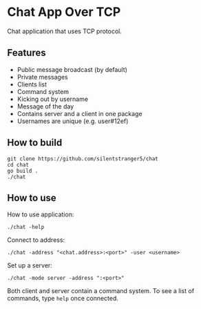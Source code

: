 # Chat App Over TCP

Chat application that uses TCP protocol.

## Features

- Public message broadcast (by default)
- Private messages
- Clients list
- Command system
- Kicking out by username
- Message of the day
- Contains server and a client in one package
- Usernames are unique (e.g. user#12ef)

## How to build

```
git clone https://github.com/silentstranger5/chat
cd chat
go build .
./chat
```

## How to use

How to use application:

```
./chat -help
```

Connect to address:

```
./chat -address "<chat.address>:<port>" -user <username>
```

Set up a server:

```
./chat -mode server -address ":<port>"
```

Both client and server contain a command system. 
To see a list of commands, type `help` once connected.